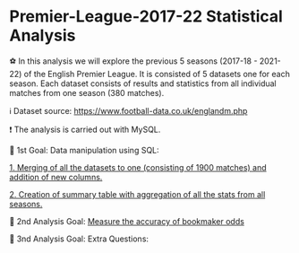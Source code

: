 # Premier-League-2017-22 Statistical Analysis

:soccer: In this analysis we will explore the previous 5 seasons (2017-18 - 2021-22) of the English Premier League. It is consisted of 5 datasets one for each season.
Each dataset consists of results and statistics from all individual matches from one season (380 matches). 

:information_source: Dataset source: https://www.football-data.co.uk/englandm.php

❗ The analysis is carried out with MySQL.

:dart: 1st Goal: Data manipulation using SQL:

[1. Merging of all the datasets to one (consisting of 1900 matches) and addition of new columns.](https://github.com/vasilisangelidis/Premier-League-2017-22-in-progress-/tree/main/1.Data%20Manipulation/1.1%20Combined%20Table%20Creation)

[2. Creation of summary table with aggregation of all the stats from all seasons.](https://github.com/vasilisangelidis/Premier-League-2017-22-in-progress-/tree/main/1.Data%20Manipulation/1.2%20Cumulative%20Table%20Creation)

:dart: 2nd Analysis Goal: [Measure the accuracy of bookmaker odds](https://github.com/vasilisangelidis/Premier-League-2017-22-in-progress-/blob/main/2.%20Bookmaker%20Accuracy%20Measurement.md)

:dart: 3nd Analysis Goal: Extra Questions:
